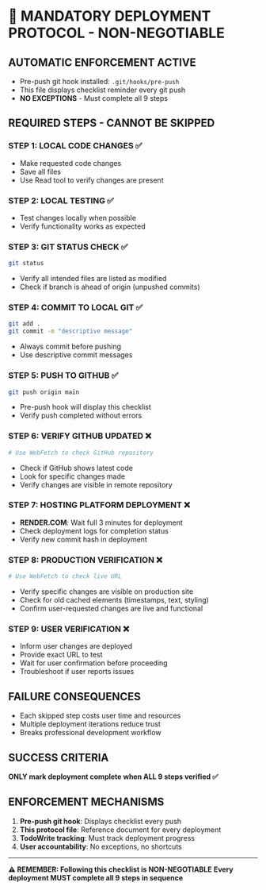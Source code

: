 # 🚨 MANDATORY DEPLOYMENT PROTOCOL - NON-NEGOTIABLE

## AUTOMATIC ENFORCEMENT ACTIVE
- Pre-push git hook installed: `.git/hooks/pre-push`
- This file displays checklist reminder every git push
- **NO EXCEPTIONS** - Must complete all 9 steps

## REQUIRED STEPS - CANNOT BE SKIPPED

### STEP 1: LOCAL CODE CHANGES ✅
- Make requested code changes
- Save all files  
- Use Read tool to verify changes are present

### STEP 2: LOCAL TESTING ✅
- Test changes locally when possible
- Verify functionality works as expected

### STEP 3: GIT STATUS CHECK ✅
```bash
git status
```
- Verify all intended files are listed as modified
- Check if branch is ahead of origin (unpushed commits)

### STEP 4: COMMIT TO LOCAL GIT ✅
```bash
git add .
git commit -m "descriptive message"
```
- Always commit before pushing
- Use descriptive commit messages

### STEP 5: PUSH TO GITHUB ✅
```bash
git push origin main
```
- Pre-push hook will display this checklist
- Verify push completed without errors

### STEP 6: VERIFY GITHUB UPDATED ❌
```bash
# Use WebFetch to check GitHub repository
```
- Check if GitHub shows latest code
- Look for specific changes made
- Verify changes are visible in remote repository

### STEP 7: HOSTING PLATFORM DEPLOYMENT ❌
- **RENDER.COM**: Wait full 3 minutes for deployment
- Check deployment logs for completion status
- Verify new commit hash in deployment

### STEP 8: PRODUCTION VERIFICATION ❌
```bash
# Use WebFetch to check live URL
```
- Verify specific changes are visible on production site
- Check for old cached elements (timestamps, text, styling)
- Confirm user-requested changes are live and functional

### STEP 9: USER VERIFICATION ❌
- Inform user changes are deployed
- Provide exact URL to test
- Wait for user confirmation before proceeding
- Troubleshoot if user reports issues

## FAILURE CONSEQUENCES
- Each skipped step costs user time and resources
- Multiple deployment iterations reduce trust
- Breaks professional development workflow

## SUCCESS CRITERIA
**ONLY mark deployment complete when ALL 9 steps verified ✅**

## ENFORCEMENT MECHANISMS
1. **Pre-push git hook**: Displays checklist every push
2. **This protocol file**: Reference document for every deployment  
3. **TodoWrite tracking**: Must track deployment progress
4. **User accountability**: No exceptions, no shortcuts

---

**⚠️ REMEMBER: Following this checklist is NON-NEGOTIABLE**
**Every deployment MUST complete all 9 steps in sequence**